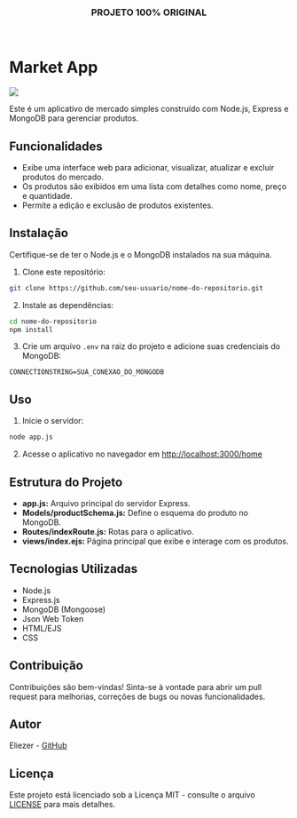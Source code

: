 <h3 align="center">
  PROJETO 100% ORIGINAL
</h3>
<br>

# Market App
<img src="https://i.imgur.com/136l0ed.png">

Este é um aplicativo de mercado simples construído com Node.js, Express e MongoDB para gerenciar produtos. 

## Funcionalidades

- Exibe uma interface web para adicionar, visualizar, atualizar e excluir produtos do mercado.
- Os produtos são exibidos em uma lista com detalhes como nome, preço e quantidade.
- Permite a edição e exclusão de produtos existentes.

## Instalação

Certifique-se de ter o Node.js e o MongoDB instalados na sua máquina.

1. Clone este repositório:

```bash
git clone https://github.com/seu-usuario/nome-do-repositorio.git
```

2. Instale as dependências:

```bash
cd nome-do-repositorio
npm install
```

3. Crie um arquivo `.env` na raiz do projeto e adicione suas credenciais do MongoDB:

```env
CONNECTIONSTRING=SUA_CONEXAO_DO_MONGODB
```

## Uso

1. Inicie o servidor:

```bash
node app.js
```

2. Acesse o aplicativo no navegador em [http://localhost:3000/home](http://localhost:3000/home)

## Estrutura do Projeto

- **app.js:** Arquivo principal do servidor Express.
- **Models/productSchema.js:** Define o esquema do produto no MongoDB.
- **Routes/indexRoute.js:** Rotas para o aplicativo.
- **views/index.ejs:** Página principal que exibe e interage com os produtos.

## Tecnologias Utilizadas

- Node.js
- Express.js
- MongoDB (Mongoose)
- Json Web Token
- HTML/EJS
- CSS

## Contribuição

Contribuições são bem-vindas! Sinta-se à vontade para abrir um pull request para melhorias, correções de bugs ou novas funcionalidades.

## Autor

Eliezer - [GitHub](https://github.com/SmallCityProgrammer)

## Licença

Este projeto está licenciado sob a Licença MIT - consulte o arquivo [LICENSE](LICENSE) para mais detalhes.
